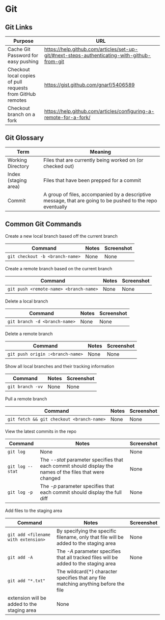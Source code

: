 # Git

## Git Links
| Purpose                                                    | URL                                                                                         |
|------------------------------------------------------------|---------------------------------------------------------------------------------------------|
| Cache Git Password for easy pushing                        | https://help.github.com/articles/set-up-git/#next-steps-authenticating-with-github-from-git |
| Checkout local copies of pull requests from GitHub remotes | https://gist.github.com/gnarf/5406589                                                       |
| Checkout branch on a fork                                  | https://help.github.com/articles/configuring-a-remote-for-a-fork/                           |


## Git Glossary
| Term                 | Meaning                                                                                                    |
|----------------------|------------------------------------------------------------------------------------------------------------|
| Working Directory    | Files that are currently being worked on (or checked out)                                                  |
| Index (staging area) | Files that have been prepped for a commit                                                                  |
| Commit               | A group of files, accompanied by a descriptive message, that are going to be pushed to the repo eventually |


## Common Git Commands

Create a new local branch based off the current branch

| Command          | Notes | Screenshot |
|------------------|-------|------------|
| `git checkout -b <branch-name>`  | None  | None       |


Create a remote branch based on the current branch

| Command          | Notes | Screenshot |
|------------------|-------|------------|
| `git push <remote-name> <branch-name>`  | None  | None       |


Delete a local branch

| Command          | Notes | Screenshot |
|------------------|-------|------------|
| `git branch -d <branch-name>`  | None  | None       |


Delete a remote branch

| Command          | Notes | Screenshot |
|------------------|-------|------------|
| `git push origin :<branch-name>`  | None  | None       |


Show all local branches and their tracking information

| Command          | Notes | Screenshot |
|------------------|-------|------------|
| `git branch -vv`  | None  | None       |


Pull a remote branch

| Command          | Notes | Screenshot |
|------------------|-------|------------|
| `git fetch && git checkout <branch-name>`  | None  | None       |


View the latest commits in the repo

| Command          | Notes | Screenshot |
|------------------|-------|------------|
| `git log`  | None  | None       |
| `git log --stat`  | The _--stat_ parameter specifies that each commit should display the names of the files that were changed  | None       |
| `git log -p`  | The _-p_ parameter specifies that each commit should display the full diff  | None       |


Add files to the staging area

| Command          | Notes | Screenshot |
|------------------|-------|------------|
| `git add <filename with extension>`  | By specifying the specific filename, only that file will be added to the staging area  | None       |
| `git add -A`  | The _-A_ parameter specifies that all tracked files will be added to the staging area	  | None       |
| `git add "*.txt"`  | The wildcard(*) character specifies that any file matching anything before the file 
extension will be added to the staging area  | None       |



